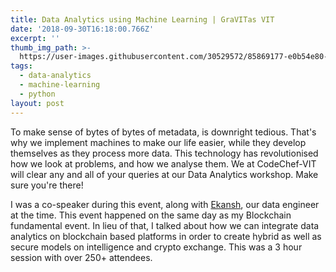 ```yaml
---
title: Data Analytics using Machine Learning | GraVITas VIT
date: '2018-09-30T16:18:00.766Z'
excerpt: ''
thumb_img_path: >-
  https://user-images.githubusercontent.com/30529572/85869177-e0b54e80-b7ba-11ea-9320-60d14f751774.png
tags:
  - data-analytics
  - machine-learning
  - python
layout: post
---
```



To make sense of bytes of bytes of metadata, is downright tedious. That's why we implement machines to make our life easier, while they develop themselves as they process more data. This technology has revolutionised how we look at problems, and how we analyse them.
We at CodeChef-VIT will clear any and all of your queries at our Data Analytics workshop. Make sure you're there!

I was a co-speaker during this event, along with [Ekansh](https://www.instagram.com/focdot/), our data engineer at the time. This event happened on the same day as my Blockchain fundamental event. In lieu of that, I talked about how we can integrate data analytics on blockchain based platforms in order to create hybrid as well as secure models on intelligence and crypto exchange. This was a 3 hour session with over 250+ attendees.
